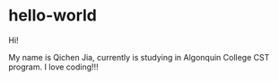 # hello-world

Hi!

My name is Qichen Jia, currently is studying in Algonquin College CST program.
I love coding!!!
